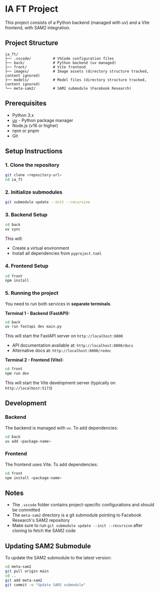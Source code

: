 # IA FT Project

This project consists of a Python backend (managed with uv) and a Vite frontend, with SAM2 integration.

## Project Structure

```
ia_ft/
├── .vscode/          # VSCode configuration files
├── back/             # Python backend (uv managed)
├── front/            # Vite frontend
├── images/           # Image assets (directory structure tracked, content ignored)
├── models/           # Model files (directory structure tracked, content ignored)
└── meta-sam2/        # SAM2 submodule (Facebook Research)
```

## Prerequisites

- Python 3.x
- [uv](https://github.com/astral-sh/uv) - Python package manager
- Node.js (v16 or higher)
- npm or pnpm
- Git

## Setup Instructions

### 1. Clone the repository

```bash
git clone <repository-url>
cd ia_ft
```

### 2. Initialize submodules

```bash
git submodule update --init --recursive
```

### 3. Backend Setup

```bash
cd back
uv sync
```

This will:
- Create a virtual environment
- Install all dependencies from `pyproject.toml`

### 4. Frontend Setup

```bash
cd front
npm install
```

### 5. Running the project

You need to run both services in **separate terminals**.

**Terminal 1 - Backend (FastAPI):**
```bash
cd back
uv run fastapi dev main.py
```
This will start the FastAPI server on `http://localhost:8000`
- API documentation available at: `http://localhost:8000/docs`
- Alternative docs at: `http://localhost:8000/redoc`

**Terminal 2 - Frontend (Vite):**
```bash
cd front
npm run dev
```
This will start the Vite development server (typically on `http://localhost:5173`)

## Development

### Backend

The backend is managed with `uv`. To add dependencies:
```bash
cd back
uv add <package-name>
```

### Frontend

The frontend uses Vite. To add dependencies:
```bash
cd front
npm install <package-name>
```

## Notes

- The `.vscode` folder contains project-specific configurations and should be committed
- The `meta-sam2` directory is a git submodule pointing to Facebook Research's SAM2 repository
- Make sure to run `git submodule update --init --recursive` after cloning to fetch the SAM2 code

## Updating SAM2 Submodule

To update the SAM2 submodule to the latest version:
```bash
cd meta-sam2
git pull origin main
cd ..
git add meta-sam2
git commit -m "Update SAM2 submodule"
```
